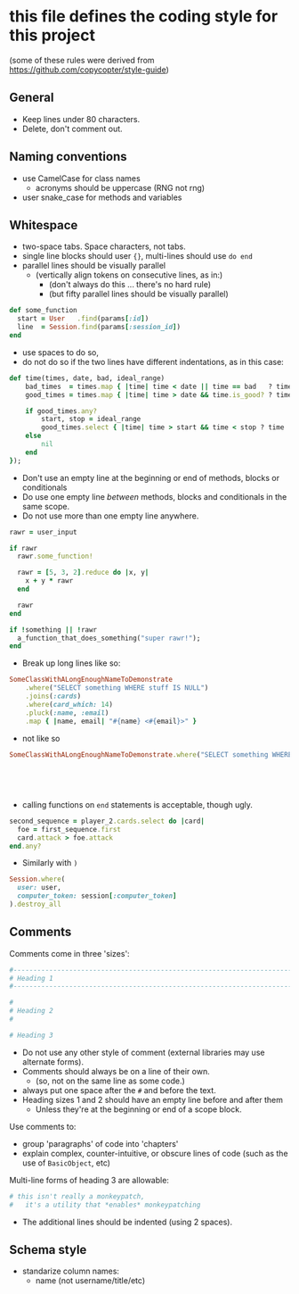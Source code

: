 # this file defines the coding style for this project

(some of these rules were derived from https://github.com/copycopter/style-guide)

## General

* Keep lines under 80 characters.
* Delete, don't comment out.

## Naming conventions

* use CamelCase for class names
  * acronyms should be uppercase (RNG not rng)
* user snake_case for methods and variables

## Whitespace

* two-space tabs. Space characters, not tabs.
* single line blocks should user `{}`, multi-lines should use `do end`
* parallel lines should be visually parallel
  * (vertically align tokens on consecutive lines, as in:)
	* (don't always do this ... there's no hard rule)
	* (but fifty parallel lines should be visually parallel)
```ruby
def some_function
  start = User   .find(params[:id])
  line  = Session.find(params[:session_id])
end
```
* use spaces to do so,
* do not do so if the two lines have different indentations, as in this case:
```ruby
def time(times, date, bad, ideal_range)
	bad_times  = times.map { |time| time < date || time == bad   ? time.x : nil }
	good_times = times.map { |time| time > date && time.is_good? ? time.x : nil }

	if good_times.any?
		start, stop = ideal_range
		good_times.select { |time| time > start && time < stop ? time : nil }
	else
		nil
	end
});
```
* Don't use an empty line at the beginning or end of methods, blocks or conditionals
* Do use one empty line *between* methods, blocks and conditionals in the same scope.
* Do not use more than one empty line anywhere.
```ruby
rawr = user_input

if rawr
  rawr.some_function!

  rawr = [5, 3, 2].reduce do |x, y|
    x + y * rawr
  end

  rawr
end

if !something || !rawr
  a_function_that_does_something("super rawr!");
end
```
* Break up long lines like so:
```ruby
SomeClassWithALongEnoughNameToDemonstrate
	.where("SELECT something WHERE stuff IS NULL")
	.joins(:cards)
	.where(card_which: 14)
	.pluck(:name, :email)
	.map { |name, email| "#{name} <#{email}>" }
```
* not like so
```ruby
SomeClassWithALongEnoughNameToDemonstrate.where("SELECT something WHERE stuff IS NULL")
																				 .join(:cards)
																				 .where(card_which: 14)
																				 .pluck(:name, :email)
																				 .map { |name, email| "#{name} <#{email}>" }
```
* calling functions on `end` statements is acceptable, though ugly.
```ruby
second_sequence = player_2.cards.select do |card|
  foe = first_sequence.first
  card.attack > foe.attack
end.any?
```
* Similarly with `)`
```ruby
Session.where(
  user: user,
  computer_token: session[:computer_token]
).destroy_all
```

## Comments

Comments come in three 'sizes':

```ruby
#-----------------------------------------------------------------------------
# Heading 1
#-----------------------------------------------------------------------------

#
# Heading 2
#

# Heading 3
```

* Do not use any other style of comment (external libraries may use alternate forms).
* Comments should always be on a line of their own.
  * (so, not on the same line as some code.)
* always put one space after the `#` and before the text.
* Heading sizes 1 and 2 should have an empty line before and after them
  * Unless they're at the beginning or end of a scope block.

Use comments to:
* group 'paragraphs' of code into 'chapters'
* explain complex, counter-intuitive, or obscure lines of code (such as the use of `BasicObject`, etc)

Multi-line forms of heading 3 are allowable:
```ruby
# this isn't really a monkeypatch,
#   it's a utility that *enables* monkeypatching
```

* The additional lines should be indented (using 2 spaces).

## Schema style

* standarize column names:
  * name (not username/title/etc)
